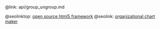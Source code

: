 @link: api/group_ungroup.md

@seolinktop: [open source html5 framework](https://webix.com)
@seolink: [organizational chart maker](https://webix.com/widget/organogram/)